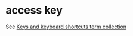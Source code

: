 # access key

See [Keys and keyboard shortcuts term collection](/a-to-z/term-collections/keys-keyboard-shortcuts)
